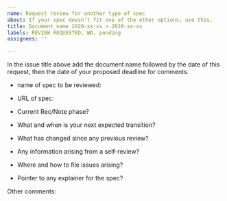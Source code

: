 ```yaml
---
name: Request review for another type of spec
about: If your spec doesn't fit one of the other options, use this.
title: Document_name 2020-xx-xx > 2020-xx-xx
labels: REVIEW REQUESTED, WD, pending
assignees: ''

---
```


In the issue title above add the document name followed by the date of this request, then the date of your proposed deadline for comments.

- name of spec to be reviewed: 
- URL of spec: 

- Current Rec/Note phase?
- What and when is your next expected transition? 
- What has changed since any previous review? 
- Any information arising from a self-review? 
- Where and how to file issues arising? 
- Pointer to any explainer for the spec? 

Other comments:
